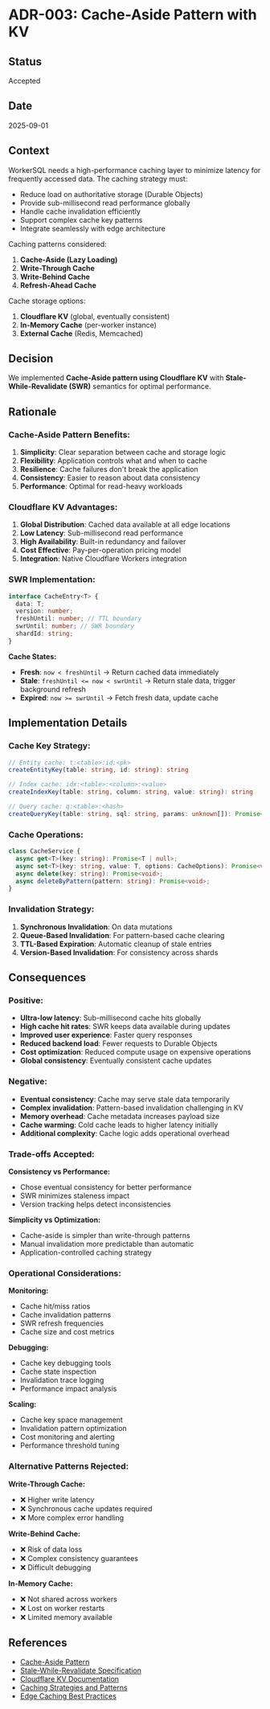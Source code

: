 # ADR-003: Cache-Aside Pattern with KV

## Status

Accepted

## Date

2025-09-01

## Context

WorkerSQL needs a high-performance caching layer to minimize latency for
frequently accessed data. The caching strategy must:

- Reduce load on authoritative storage (Durable Objects)
- Provide sub-millisecond read performance globally
- Handle cache invalidation efficiently
- Support complex cache key patterns
- Integrate seamlessly with edge architecture

Caching patterns considered:

1. **Cache-Aside (Lazy Loading)**
2. **Write-Through Cache**
3. **Write-Behind Cache**
4. **Refresh-Ahead Cache**

Cache storage options:

1. **Cloudflare KV** (global, eventually consistent)
2. **In-Memory Cache** (per-worker instance)
3. **External Cache** (Redis, Memcached)

## Decision

We implemented **Cache-Aside pattern using Cloudflare KV** with
**Stale-While-Revalidate (SWR)** semantics for optimal performance.

## Rationale

### Cache-Aside Pattern Benefits:

1. **Simplicity**: Clear separation between cache and storage logic
2. **Flexibility**: Application controls what and when to cache
3. **Resilience**: Cache failures don't break the application
4. **Consistency**: Easier to reason about data consistency
5. **Performance**: Optimal for read-heavy workloads

### Cloudflare KV Advantages:

1. **Global Distribution**: Cached data available at all edge locations
2. **Low Latency**: Sub-millisecond read performance
3. **High Availability**: Built-in redundancy and failover
4. **Cost Effective**: Pay-per-operation pricing model
5. **Integration**: Native Cloudflare Workers integration

### SWR Implementation:

```typescript
interface CacheEntry<T> {
  data: T;
  version: number;
  freshUntil: number; // TTL boundary
  swrUntil: number; // SWR boundary
  shardId: string;
}
```

**Cache States:**

- **Fresh**: `now < freshUntil` → Return cached data immediately
- **Stale**: `freshUntil <= now < swrUntil` → Return stale data, trigger
  background refresh
- **Expired**: `now >= swrUntil` → Fetch fresh data, update cache

## Implementation Details

### Cache Key Strategy:

```typescript
// Entity cache: t:<table>:id:<pk>
createEntityKey(table: string, id: string): string

// Index cache: idx:<table>:<column>:<value>
createIndexKey(table: string, column: string, value: string): string

// Query cache: q:<table>:<hash>
createQueryKey(table: string, sql: string, params: unknown[]): Promise<string>
```

### Cache Operations:

```typescript
class CacheService {
  async get<T>(key: string): Promise<T | null>;
  async set<T>(key: string, value: T, options: CacheOptions): Promise<void>;
  async delete(key: string): Promise<void>;
  async deleteByPattern(pattern: string): Promise<void>;
}
```

### Invalidation Strategy:

1. **Synchronous Invalidation**: On data mutations
2. **Queue-Based Invalidation**: For pattern-based cache clearing
3. **TTL-Based Expiration**: Automatic cleanup of stale entries
4. **Version-Based Invalidation**: For consistency across shards

## Consequences

### Positive:

- **Ultra-low latency**: Sub-millisecond cache hits globally
- **High cache hit rates**: SWR keeps data available during updates
- **Improved user experience**: Faster query responses
- **Reduced backend load**: Fewer requests to Durable Objects
- **Cost optimization**: Reduced compute usage on expensive operations
- **Global consistency**: Eventually consistent cache updates

### Negative:

- **Eventual consistency**: Cache may serve stale data temporarily
- **Complex invalidation**: Pattern-based invalidation challenging in KV
- **Memory overhead**: Cache metadata increases payload size
- **Cache warming**: Cold cache leads to higher latency initially
- **Additional complexity**: Cache logic adds operational overhead

### Trade-offs Accepted:

**Consistency vs Performance:**

- Chose eventual consistency for better performance
- SWR minimizes staleness impact
- Version tracking helps detect inconsistencies

**Simplicity vs Optimization:**

- Cache-aside is simpler than write-through patterns
- Manual invalidation more predictable than automatic
- Application-controlled caching strategy

### Operational Considerations:

**Monitoring:**

- Cache hit/miss ratios
- Cache invalidation patterns
- SWR refresh frequencies
- Cache size and cost metrics

**Debugging:**

- Cache key debugging tools
- Cache state inspection
- Invalidation trace logging
- Performance impact analysis

**Scaling:**

- Cache key space management
- Invalidation pattern optimization
- Cost monitoring and alerting
- Performance threshold tuning

### Alternative Patterns Rejected:

**Write-Through Cache:**

- ❌ Higher write latency
- ❌ Synchronous cache updates required
- ❌ More complex error handling

**Write-Behind Cache:**

- ❌ Risk of data loss
- ❌ Complex consistency guarantees
- ❌ Difficult debugging

**In-Memory Cache:**

- ❌ Not shared across workers
- ❌ Lost on worker restarts
- ❌ Limited memory available

## References

- [Cache-Aside Pattern](https://docs.microsoft.com/en-us/azure/architecture/patterns/cache-aside)
- [Stale-While-Revalidate Specification](https://tools.ietf.org/html/rfc5861)
- [Cloudflare KV Documentation](https://developers.cloudflare.com/workers/runtime-apis/kv/)
- [Caching Strategies and Patterns](https://aws.amazon.com/caching/caching-challenges/)
- [Edge Caching Best Practices](https://blog.cloudflare.com/edge-side-includes-with-cloudflare-workers/)
